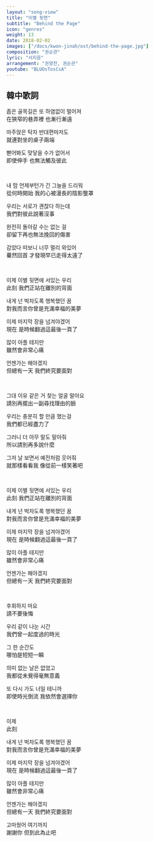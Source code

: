 ```yaml
---
layout: "song-view"
title: "이별 뒷면"
subtitle: "Behind the Page"
icon: "genres"
weight: 13
date: 2018-02-02
images: ["/docs/kwon-jinah/ost/behind-the-page.jpg"]
composition: "권순관"
lyric: "서지음"
arrangement: "권영찬, 권순관"
youtube: "BLUOsTosCsA"
---
```


## 韓中歌詞

좁은 골목길은 또 하염없이 멀어져  
在狹窄的巷弄裡 也漸行漸遠  

마주앉은 탁자 반대편마저도  
就連對坐的桌子兩端  

뻗어봐도 맞닿을 수가 없어서  
即使伸手 也無法觸及彼此  

<br>

내 맘 언제부턴가 긴 그늘을 드리워  
從何時開始 我的心被漫長的陰影壟罩  

우리는 서로가 괜찮다 하는데  
我們對彼此說著沒事  

완전히 돌아갈 수는 없는 걸  
卻留下再也無法挽回的傷害  

감았다 떠보니 너무 멀리 와있어  
驀然回首 才發現早已走得太遠了  

<br>

이제 이별 뒷면에 서있는 우리  
此刻 我們正站在離別的背面  

내게 넌 벅차도록 행복했던 꿈  
對我而言你曾是充滿幸福的美夢  

이제 마지막 장을 넘겨야겠어  
現在 是時候翻過這最後一頁了  

많이 아플 테지만  
雖然會非常心痛  

언젠가는 해야겠지  
但總有一天 我們終究要面對  

<br>

그대 이유 같은 거 찾는 얼굴 말아요  
請別再擺出一副尋找理由的臉  

우리는 충분히 할 만큼 했는걸  
我們都已經盡力了  

그러니 더 아무 말도 말아줘  
所以請別再多說什麼  

그저 날 보면서 예전처럼 웃어줘  
就那樣看看我 像從前一樣笑著吧  

<br>

이제 이별 뒷면에 서있는 우리  
此刻 我們正站在離別的背面  

내게 넌 벅차도록 행복했던 꿈  
對我而言你曾是充滿幸福的美夢  

이제 마지막 장을 넘겨야겠어  
現在 是時候翻過這最後一頁了  

많이 아플 테지만  
雖然會非常心痛  

언젠가는 해야겠지  
但總有一天 我們終究要面對  

<br>

후회하지 마요  
請不要後悔  

우리 같이 나눈 시간  
我們曾一起度過的時光  

그 한 순간도  
哪怕是短短一瞬  

의미 없는 날은 없었고  
我都從未覺得毫無意義    

또 다시 가도 너일 테니까  
即使時光倒流 我依然會選擇你  

<br>

이제  
此刻  

내게 넌 벅차도록 행복했던 꿈  
對我而言你曾是充滿幸福的美夢  

이제 마지막 장을 넘겨야겠어  
現在 是時候翻過這最後一頁了  

많이 아플 테지만  
雖然會非常心痛  

언젠가는 해야겠지  
但總有一天 我們終究要面對  

고마웠어 여기까지  
謝謝你 但到此為止吧  
